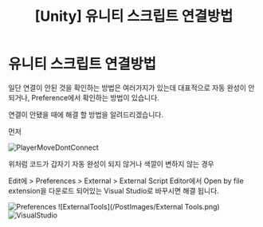 ﻿---
layout: single
title: "[Unity] 유니티 스크립트 연결방법"
categories: Unity
tag: [Unity]
toc: true
toc_sticky: true
toc_label: 목차
toc_icon: "fas fa-tasks"
author_profile: false
---

# 유니티 스크립트 연결방법

일단 연결이 안된 것을 확인하는 방법은 여러가지가 있는데 
대표적으로 자동 완성이 안되거나, Preference에서 확인하는 방법이 있습니다.

연결이 안됐을 때에 해결 할 방법을 알려드리겠습니다.

먼저 

![PlayerMoveDontConnect](/PostImages/PlayerMoveScriptNotConnect.png)

위처럼 코드가 갑자기 자동 완성이 되지 않거나 색깔이 변하지 않는 경우


Edit에  > Preferences > External > External Script  Editor에서 Open by file extension을
다운로드 되어있는 Visual Studio로 바꾸시면 해결 됩니다.

![Preferences](/PostImages/Preferences.png)
![ExternalTools](/PostImages/External Tools.png)
![VisualStudio](/PostImages/VisualStudio.png)



